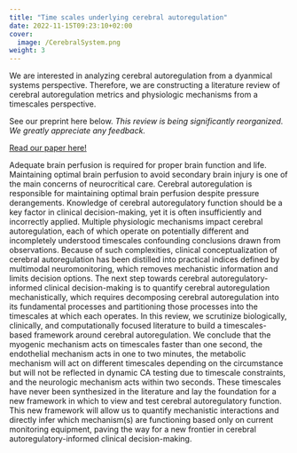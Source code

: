 ```yaml
---
title: "Time scales underlying cerebral autoregulation"
date: 2022-11-15T09:23:10+02:00
cover:
  image: /CerebralSystem.png
weight: 3
---
```


We are interested in analyzing cerebral autoregulation from a dyanmical systems perspective. Therefore, we are constructing a literature review of cerebral autoregulation metrics and physiologic mechanisms from a timescales perspective.

See our preprint here below. <em>This review is being significantly reorganized. We greatly appreciate any feedback.</em>

[Read our paper here!](/FullPaper_CATimescales.pdf)


Adequate brain perfusion is required for proper brain function and life. Maintaining optimal brain perfusion to avoid secondary brain injury is one of the main concerns of neurocritical care. Cerebral autoregulation is responsible for maintaining optimal brain perfusion despite pressure derangements. Knowledge of cerebral autoregulatory function should be a key factor in clinical decision-making, yet it is often insufficiently and incorrectly applied. Multiple physiologic mechanisms impact cerebral autoregulation, each of which operate on potentially different and incompletely understood timescales confounding conclusions drawn from observations. Because of such complexities, clinical conceptualization of cerebral autoregulation has been distilled into practical indices defined by multimodal neuromonitoring, which removes mechanistic information and limits decision options. The next step towards cerebral autoregulatory-informed clinical decision-making is to quantify cerebral autoregulation mechanistically, which requires decomposing cerebral autoregulation into its fundamental processes and partitioning those processes into the timescales at which each operates. In this review, we scrutinize biologically, clinically, and computationally focused literature to build a timescales-based framework around cerebral autoregulation. We conclude that the myogenic mechanism acts on timescales faster than one second, the endothelial mechanism acts in one to two minutes, the metabolic mechanism will act on different timescales depending on the circumstance but will not be reflected in dynamic CA testing due to timescale constraints, and the neurologic mechanism acts within two seconds. These timescales have never been synthesized in the literature and lay the foundation for a new framework in which to view and test cerebral autoregulatory function. This new framework will allow us to quantify mechanistic interactions and directly infer which mechanism(s) are functioning based only on current monitoring equipment, paving the way for a new frontier in cerebral autoregulatory-informed clinical decision-making.
